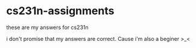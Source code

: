# cs231n-assignments

these are my answers for cs231n

i don't promise that my answers are correct. Cause i'm also a beginer >_<
